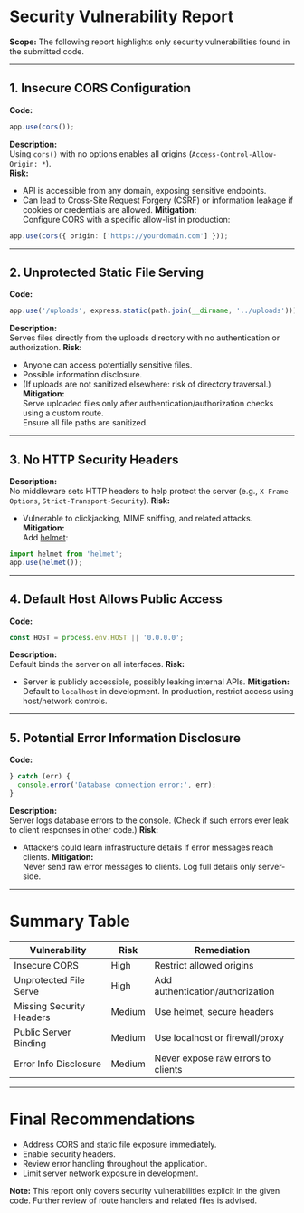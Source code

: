 # Security Vulnerability Report

**Scope:** The following report highlights only security vulnerabilities found in the submitted code.

---

## 1. Insecure CORS Configuration

**Code:**
```typescript
app.use(cors());
```
**Description:**  
Using `cors()` with no options enables all origins (`Access-Control-Allow-Origin: *`).  
**Risk:**  
- API is accessible from any domain, exposing sensitive endpoints.
- Can lead to Cross-Site Request Forgery (CSRF) or information leakage if cookies or credentials are allowed.
**Mitigation:**  
Configure CORS with a specific allow-list in production:
```typescript
app.use(cors({ origin: ['https://yourdomain.com'] }));
```

---

## 2. Unprotected Static File Serving

**Code:**
```typescript
app.use('/uploads', express.static(path.join(__dirname, '../uploads')));
```
**Description:**  
Serves files directly from the uploads directory with no authentication or authorization.
**Risk:**  
- Anyone can access potentially sensitive files.
- Possible information disclosure.
- (If uploads are not sanitized elsewhere: risk of directory traversal.)
**Mitigation:**  
Serve uploaded files only after authentication/authorization checks using a custom route.  
Ensure all file paths are sanitized.

---

## 3. No HTTP Security Headers

**Description:**  
No middleware sets HTTP headers to help protect the server (e.g., `X-Frame-Options`, `Strict-Transport-Security`).
**Risk:**  
- Vulnerable to clickjacking, MIME sniffing, and related attacks.
**Mitigation:**  
Add [helmet](https://npmjs.com/package/helmet):
```typescript
import helmet from 'helmet';
app.use(helmet());
```

---

## 4. Default Host Allows Public Access

**Code:**
```typescript
const HOST = process.env.HOST || '0.0.0.0';
```
**Description:**  
Default binds the server on all interfaces.
**Risk:**  
- Server is publicly accessible, possibly leaking internal APIs.
**Mitigation:**  
Default to `localhost` in development. In production, restrict access using host/network controls.

---

## 5. Potential Error Information Disclosure

**Code:**
```typescript
} catch (err) {
  console.error('Database connection error:', err);
}
```
**Description:**  
Server logs database errors to the console. (Check if such errors ever leak to client responses in other code.)
**Risk:**  
- Attackers could learn infrastructure details if error messages reach clients.
**Mitigation:**  
Never send raw error messages to clients. Log full details only server-side.

---

# Summary Table

| Vulnerability                | Risk      | Remediation                             |
|------------------------------|-----------|-----------------------------------------|
| Insecure CORS                | High      | Restrict allowed origins                |
| Unprotected File Serve       | High      | Add authentication/authorization        |
| Missing Security Headers     | Medium    | Use helmet, secure headers              |
| Public Server Binding        | Medium    | Use localhost or firewall/proxy         |
| Error Info Disclosure        | Medium    | Never expose raw errors to clients      |

---

# Final Recommendations

- Address CORS and static file exposure immediately.
- Enable security headers.
- Review error handling throughout the application.
- Limit server network exposure in development.

**Note:** This report only covers security vulnerabilities explicit in the given code. Further review of route handlers and related files is advised.